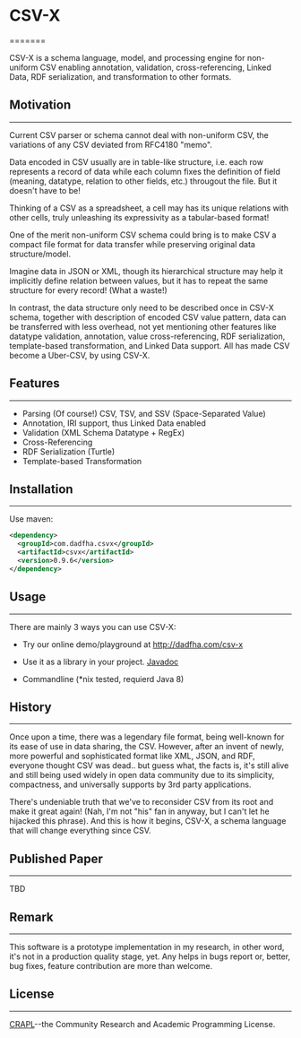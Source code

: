# CSV-X
=======

CSV-X is a schema language, model, and processing engine for non-uniform CSV enabling annotation, validation, cross-referencing, Linked Data, RDF serialization, and transformation to other formats.

## Motivation
-------------

Current CSV parser or schema cannot deal with non-uniform CSV, the variations of any CSV deviated from RFC4180 "memo".

Data encoded in CSV usually are in table-like structure, i.e. each row represents a record of data while each column fixes the definition of field (meaning, datatype, relation to other fields, etc.) througout the file. But it doesn't have to be!

Thinking of a CSV as a spreadsheet, a cell may has its unique relations with other cells, truly unleashing its expressivity as a tabular-based format!

One of the merit non-uniform CSV schema could bring is to make CSV a compact file format for data transfer while preserving original data structure/model. 

Imagine data in JSON or XML, though its hierarchical structure may help it implicitly define relation between values, but it has to repeat the same structure for every record! (What a waste!)

In contrast, the data structure only need to be described once in CSV-X schema, together with description of encoded CSV value pattern, data can be transferred with less overhead, not yet mentioning other features like datatype validation, annotation, value cross-referencing, RDF serialization, template-based transformation, and Linked Data support. All has made CSV become a Uber-CSV, by using CSV-X. 

## Features
-----------

- Parsing (Of course!) CSV, TSV, and SSV (Space-Separated Value)
- Annotation, IRI support, thus Linked Data enabled
- Validation (XML Schema Datatype + RegEx)
- Cross-Referencing
- RDF Serialization (Turtle)
- Template-based Transformation

## Installation
---------------

Use maven:

```xml
<dependency>
  <groupId>com.dadfha.csvx</groupId>
  <artifactId>csvx</artifactId>
  <version>0.9.6</version>
</dependency>
```

## Usage
--------

There are mainly 3 ways you can use CSV-X:

- Try our online demo/playground at <http://dadfha.com/csv-x>

- Use it as a library in your project. [Javadoc](http://dadfha.com/csv-x/javadoc)

- Commandline (*nix tested, requierd Java 8)

## History
----------

Once upon a time, there was a legendary file format, being well-known for its ease of use in data sharing, the CSV. However, after an invent of newly, more powerful and sophisticated format like XML, JSON, and RDF, everyone thought CSV was dead.. but guess what, the facts is, it's still alive and still being used widely in open data community due to its simplicity, compactness, and universally supports by 3rd party applications. 

There's undeniable truth that we've to reconsider CSV from its root and make it great again! (Nah, I'm not "his" fan in anyway, but I can't let he hijacked this phrase). And this is how it begins, CSV-X, a schema language that will change everything since CSV. 

## Published Paper
------------------

TBD

## Remark
---------

This software is a prototype implementation in my research, in other word, it's not in a production quality stage, yet. Any helps in bugs report or, better, bug fixes, feature contribution are more than welcome.

## License
----------

[CRAPL](http://matt.might.net/articles/crapl/)--the Community Research and Academic Programming License. 



